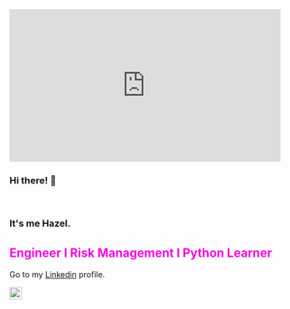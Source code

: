<div style="width:480px"><iframe allow="fullscreen" frameBorder="0" height="270" src="https://giphy.com/embed/Aa5dkyWUr1E6dXQr2O/video" width="480"></iframe></div>


### Hi there! 👋

<br />

### It's me Hazel.
<font color="soft orange">

## Engineer I Risk Management I Python Learner

 </font>

Go to my  [Linkedin](https://www.linkedin.com/in/hazelsakarya) profile.

[<img width="22" src="https://unpkg.com/simple-icons@v8/icons/linkedin.svg" align left />][linkedin]

[linkedin]: https://www.linkedin.com/in/hazelsakarya




<!--
**hazelsakarya/hazelsakarya** is a ✨ _special_ ✨ repository because its `README.md` (this file) appears on your GitHub profile.

Here are some ideas to get you started:

- 🔭 I’m currently working on ...
- 🌱 I’m currently learning ...
- 👯 I’m looking to collaborate on ...
- 🤔 I’m looking for help with ...
- 💬 Ask me about ...
- 📫 How to reach me: ...
- 😄 Pronouns: ...
- ⚡ Fun fact: ...
-->
